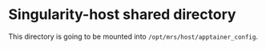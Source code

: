 # Singularity-host shared directory

This directory is going to be mounted into `/opt/mrs/host/apptainer_config`.
